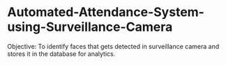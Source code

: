 # Automated-Attendance-System-using-Surveillance-Camera
Objective: To identify faces that gets detected in surveillance camera and stores it in the database for analytics.
	                                 
